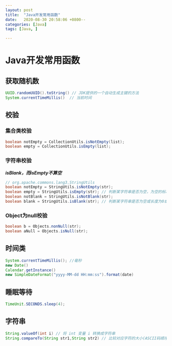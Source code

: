 ```yaml
---
layout: post
title:  "Java开发常用函数"
date:   2020-08-30 20:58:06 +0800--
categories: [Java]
tags: [Java, ]  

---
```


# Java开发常用函数

## 获取随机数

```java
UUID.randomUUID().toString() // JDK提供的一个自动生成主键的方法
System.currentTimeMillis()  // 当前时间
```

## 校验

### 集合类校验

```java
boolean notEmpty = CollectionUtils.isNotEmpty(list);
boolean empty = CollectionUtils.isEmpty(list);
```

### 字符串校验

***isBlank，而isEmpty不算空***

```java
// org.apache.commons.lang3.StringUtils
boolean notEmpty = StringUtils.isNotEmpty(str);
boolean empty = StringUtils.isEmpty(str); // 判断某字符串是否为空，为空的标准是 str==null 或 str.length()==0
boolean notBlank = StringUtils.isNotBlank(str);
boolean blank = StringUtils.isBlank(str); // 判断某字符串是否为空或长度为0或由空白符(whitespace) 构成
```

### Object为null校验

```java
boolean b = Objects.nonNull(str);
boolean aNull = Objects.isNull(str);
```

## 时间类

```java
System.currentTimeMillis(); //毫秒
new Date()
Calendar.getInstance()
new SimpleDateFormat("yyyy-MM-dd HH:mm:ss").format(date)
```

## 睡眠等待

```java
TimeUnit.SECONDS.sleep(4);
```

## 字符串

```java
String.valueOf(int i) // 将 int 变量 i 转换成字符串 
String.compareTo(String str1,String str2) // 比较对应字符的大小(ASCII码顺序),返回差值
```

